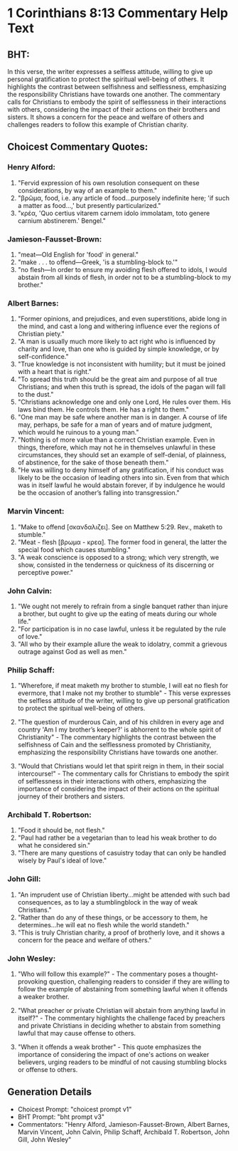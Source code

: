 # 1 Corinthians 8:13 Commentary Help Text

## BHT:
In this verse, the writer expresses a selfless attitude, willing to give up personal gratification to protect the spiritual well-being of others. It highlights the contrast between selfishness and selflessness, emphasizing the responsibility Christians have towards one another. The commentary calls for Christians to embody the spirit of selflessness in their interactions with others, considering the impact of their actions on their brothers and sisters. It shows a concern for the peace and welfare of others and challenges readers to follow this example of Christian charity.

## Choicest Commentary Quotes:
### Henry Alford:
1. "Fervid expression of his own resolution consequent on these considerations, by way of an example to them."
2. "βρῶμα, food, i.e. any article of food...purposely indefinite here; 'if such a matter as food...,' but presently particularized."
3. "κρέα, 'Quo certius vitarem carnem idolo immolatam, toto genere carnium abstinerem.' Bengel."

### Jamieson-Fausset-Brown:
1. "meat—Old English for 'food' in general." 
2. "make . . . to offend—Greek, 'is a stumbling-block to.'" 
3. "no flesh—In order to ensure my avoiding flesh offered to idols, I would abstain from all kinds of flesh, in order not to be a stumbling-block to my brother."

### Albert Barnes:
1. "Former opinions, and prejudices, and even superstitions, abide long in the mind, and cast a long and withering influence ever the regions of Christian piety."
2. "A man is usually much more likely to act right who is influenced by charity and love, than one who is guided by simple knowledge, or by self-confidence."
3. "True knowledge is not inconsistent with humility; but it must be joined with a heart that is right."
4. "To spread this truth should be the great aim and purpose of all true Christians; and when this truth is spread, the idols of the pagan will fall to the dust."
5. "Christians acknowledge one and only one Lord, He rules over them. His laws bind them. He controls them. He has a right to them."
6. "One man may be safe where another man is in danger. A course of life may, perhaps, be safe for a man of years and of mature judgment, which would he ruinous to a young man."
7. "Nothing is of more value than a correct Christian example. Even in things, therefore, which may not he in themselves unlawful in these circumstances, they should set an example of self-denial, of plainness, of abstinence, for the sake of those beneath them."
8. "He was willing to deny himself of any gratification, if his conduct was likely to be the occasion of leading others into sin. Even from that which was in itself lawful he would abstain forever, if by indulgence he would be the occasion of another’s falling into transgression."

### Marvin Vincent:
1. "Make to offend [σκανδαλιζει]. See on Matthew 5:29. Rev., maketh to stumble."
2. "Meat - flesh [βρωμα - κρεα]. The former food in general, the latter the special food which causes stumbling."
3. "A weak conscience is opposed to a strong; which very strength, we show, consisted in the tenderness or quickness of its discerning or perceptive power."

### John Calvin:
1. "We ought not merely to refrain from a single banquet rather than injure a brother, but ought to give up the eating of meats during our whole life."
2. "For participation is in no case lawful, unless it be regulated by the rule of love."
3. "All who by their example allure the weak to idolatry, commit a grievous outrage against God as well as men."

### Philip Schaff:
1. "Wherefore, if meat maketh my brother to stumble, I will eat no flesh for evermore, that I make not my brother to stumble" - This verse expresses the selfless attitude of the writer, willing to give up personal gratification to protect the spiritual well-being of others.

2. "The question of murderous Cain, and of his children in every age and country 'Am I my brother’s keeper?' is abhorrent to the whole spirit of Christianity" - The commentary highlights the contrast between the selfishness of Cain and the selflessness promoted by Christianity, emphasizing the responsibility Christians have towards one another.

3. "Would that Christians would let that spirit reign in them, in their social intercourse!" - The commentary calls for Christians to embody the spirit of selflessness in their interactions with others, emphasizing the importance of considering the impact of their actions on the spiritual journey of their brothers and sisters.

### Archibald T. Robertson:
1. "Food it should be, not flesh." 
2. "Paul had rather be a vegetarian than to lead his weak brother to do what he considered sin." 
3. "There are many questions of casuistry today that can only be handled wisely by Paul's ideal of love."

### John Gill:
1. "An imprudent use of Christian liberty...might be attended with such bad consequences, as to lay a stumblingblock in the way of weak Christians."
2. "Rather than do any of these things, or be accessory to them, he determines...he will eat no flesh while the world standeth."
3. "This is truly Christian charity, a proof of brotherly love, and it shows a concern for the peace and welfare of others."

### John Wesley:
1. "Who will follow this example?" - The commentary poses a thought-provoking question, challenging readers to consider if they are willing to follow the example of abstaining from something lawful when it offends a weaker brother.

2. "What preacher or private Christian will abstain from anything lawful in itself?" - The commentary highlights the challenge faced by preachers and private Christians in deciding whether to abstain from something lawful that may cause offense to others.

3. "When it offends a weak brother" - This quote emphasizes the importance of considering the impact of one's actions on weaker believers, urging readers to be mindful of not causing stumbling blocks or offense to others.


## Generation Details
- Choicest Prompt: "choicest prompt v1"
- BHT Prompt: "bht prompt v3"
- Commentators: "Henry Alford, Jamieson-Fausset-Brown, Albert Barnes, Marvin Vincent, John Calvin, Philip Schaff, Archibald T. Robertson, John Gill, John Wesley"
